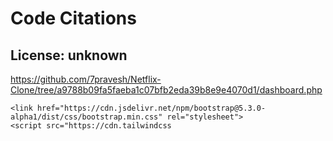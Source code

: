 # Code Citations

## License: unknown
https://github.com/7pravesh/Netflix-Clone/tree/a9788b09fa5faeba1c07bfb2eda39b8e9e4070d1/dashboard.php

```
<link href="https://cdn.jsdelivr.net/npm/bootstrap@5.3.0-alpha1/dist/css/bootstrap.min.css" rel="stylesheet">
<script src="https://cdn.tailwindcss
```

